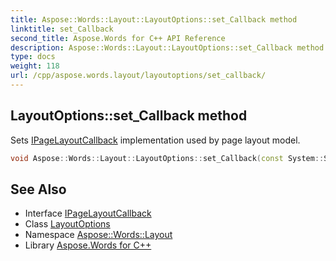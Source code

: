 ```yaml
---
title: Aspose::Words::Layout::LayoutOptions::set_Callback method
linktitle: set_Callback
second_title: Aspose.Words for C++ API Reference
description: Aspose::Words::Layout::LayoutOptions::set_Callback method. Sets IPageLayoutCallback implementation used by page layout model in C++.
type: docs
weight: 118
url: /cpp/aspose.words.layout/layoutoptions/set_callback/
---
```

## LayoutOptions::set_Callback method


Sets [IPageLayoutCallback](../../ipagelayoutcallback/) implementation used by page layout model.

```cpp
void Aspose::Words::Layout::LayoutOptions::set_Callback(const System::SharedPtr<Aspose::Words::Layout::IPageLayoutCallback> &value)
```

## See Also

* Interface [IPageLayoutCallback](../../ipagelayoutcallback/)
* Class [LayoutOptions](../)
* Namespace [Aspose::Words::Layout](../../)
* Library [Aspose.Words for C++](../../../)

